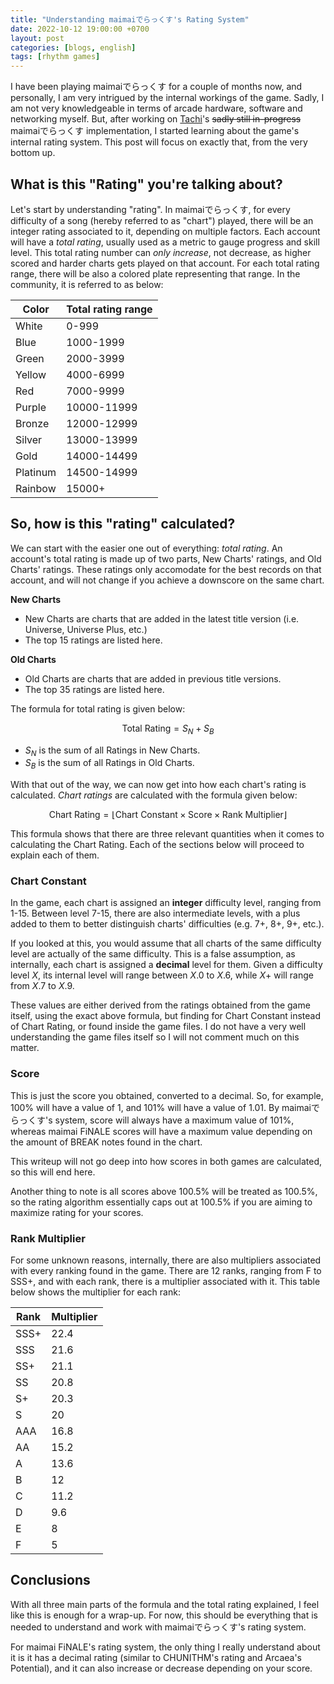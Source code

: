 ```yaml
---
title: "Understanding maimaiでらっくす's Rating System"
date: 2022-10-12 19:00:00 +0700
layout: post
categories: [blogs, english]
tags: [rhythm games]
---
```


I have been playing maimaiでらっくす for a couple of months now, and personally,
I am very intrigued by the internal workings of the game. Sadly, I am not very
knowledgeable in terms of arcade hardware, software and networking myself. But,
after working on [Tachi](https://github.com/TNG-dev/Tachi)'s ~~sadly still
in-progress~~ maimaiでらっくす implementation, I started learning about the
game's internal rating system. This post will focus on exactly that, from the
very bottom up.

## What is this "Rating" you're talking about?

Let's start by understanding "rating". In maimaiでらっくす, for every difficulty
of a song (hereby referred to as "chart") played, there will be an integer rating
associated to it, depending on multiple factors. Each account will have a
*total rating*, usually used as a metric to gauge progress and skill level. This
total rating number can *only increase*, not decrease, as higher scored and harder
charts gets played on that account. For each total rating range, there will be
also a colored plate representing that range. In the community, it is referred
to as below:

Color  | Total rating range
------ | ------------------
White  | 0-999
Blue   | 1000-1999
Green  | 2000-3999
Yellow | 4000-6999
Red    | 7000-9999
Purple | 10000-11999
Bronze | 12000-12999
Silver | 13000-13999
Gold   | 14000-14499
Platinum | 14500-14999
Rainbow  | 15000+

## So, how is this "rating" calculated?

We can start with the easier one out of everything: *total rating*. An account's
total rating is made up of two parts, New Charts' ratings, and Old Charts'
ratings. These ratings only accomodate for the best records on that account, and
will not change if you achieve a downscore on the same chart.

**New Charts**

- New Charts are charts that are added in the latest title version (i.e.
Universe, Universe Plus, etc.)
- The top 15 ratings are listed here.

**Old Charts**

- Old Charts are charts that are added in previous title versions.
- The top 35 ratings are listed here.

The formula for total rating is given below:

$$\text{Total Rating} = S_N + S_B$$

- $S_N$ is the sum of all Ratings in New Charts.
- $S_B$ is the sum of all Ratings in Old Charts.

With that out of the way, we can now get into how each chart's rating is
calculated. *Chart ratings* are calculated with the formula given below:

$$\text{Chart Rating} = \lfloor\text{Chart Constant} \times \text{Score} \times \text{Rank Multiplier}\rfloor$$

This formula shows that there are three relevant quantities when it comes to
calculating the Chart Rating. Each of the sections below will proceed to explain
each of them.

### Chart Constant

In the game, each chart is assigned an **integer** difficulty level, ranging
from 1-15. Between level 7-15, there are also intermediate levels, with a plus
added to them to better distinguish charts' difficulties (e.g. 7+, 8+, 9+,
etc.).

If you looked at this, you would assume that all charts of the same
difficulty level are actually of the same difficulty. This is a false
assumption, as internally, each chart is assigned a **decimal** level for them.
Given a difficulty level $X$, its internal level will range between $X.0$ to $X.6$,
while $X+$ will range from $X.7$ to $X.9$.

These values are either derived from the ratings obtained from the game itself,
using the exact above formula, but finding for $\text{Chart Constant}$ instead
of $\text{Chart Rating}$, or found inside the game files. I do not have a very
well understanding the game files itself so I will not comment much on
this matter.

### Score

This is just the score you obtained, converted to a decimal. So, for example,
100% will have a value of 1, and 101% will have a value of 1.01. By
maimaiでらっくす's system, score will always have a maximum value of 101%,
whereas maimai FiNALE scores will have a maximum value depending on the amount
of BREAK notes found in the chart.

This writeup will not go deep into how scores in both games are calculated, so
this will end here.

Another thing to note is all scores above 100.5% will be treated as 100.5%, so
the rating algorithm essentially caps out at 100.5% if you are aiming to
maximize rating for your scores.

### Rank Multiplier

For some unknown reasons, internally, there are also multipliers associated with
every ranking found in the game. There are 12 ranks, ranging from F to SSS+, and
with each rank, there is a multiplier associated with it. This table below shows
the multiplier for each rank:

Rank | Multiplier
---- | ----------
SSS+ | 22.4
SSS  | 21.6
SS+  | 21.1
SS   | 20.8
S+   | 20.3
S    | 20
AAA  | 16.8
AA   | 15.2
A    | 13.6
B    | 12
C    | 11.2
D    | 9.6
E    | 8
F    | 5

## Conclusions

With all three main parts of the formula and the total rating explained, I feel
like this is enough for a wrap-up. For now, this should be everything that is
needed to understand and work with maimaiでらっくす's rating system.

For maimai FiNALE's rating system, the only thing I really understand about it
is it has a decimal rating (similar to CHUNITHM's rating and Arcaea's
Potential), and it can also increase or decrease depending on your score.
